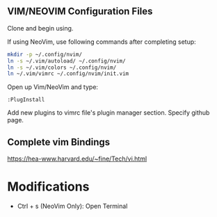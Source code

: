 ## VIM/NEOVIM Configuration Files

Clone and begin using.

If using NeoVim, use following commands after completing setup:
```bash
mkdir -p ~/.config/nvim/
ln -s ~/.vim/autoload/ ~/.config/nvim/
ln -s ~/.vim/colors ~/.config/nvim/
ln ~/.vim/vimrc ~/.config/nvim/init.vim
```
Open up Vim/NeoVim and type:
```
:PlugInstall
```
Add new plugins to vimrc file's plugin manager section. Specify github page.

## Complete vim Bindings
https://hea-www.harvard.edu/~fine/Tech/vi.html
# Modifications
* Ctrl + s (NeoVim Only): Open Terminal